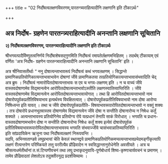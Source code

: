 +++
title = "02 निर्दोषत्वलक्षणविवरणम्,पारतन्त्र्यराहित्यादीनि लक्षणानि इति टीकाऽर्थः"

+++


## अत्र निर्दोष- ग्रहणेन पारतन्त्र्यराहित्यादीनि अनन्तानि लक्षणानि सूचितानि

**२) निर्दोषत्वलक्षणविवरणम्, पारतन्त्र्यराहित्यादीनि लक्षणानि इति टीकाऽर्थः**

श्रीभगवत्पादैर्विष्णुतत्वनिर्णये निर्दोषाशेषसद्गुणमिति निर्दोषत्वं रमापतेर्लक्षणमभिहितम् । तदर्थष् टीकायाम् एवं वर्णितः 'अत्र निर्दोष- ग्रहणेन पारतन्त्र्यराहित्यादीनि अनन्तानि लक्षणानि सूचितानि' इति ।

अत्र श्रीनिवासतीर्थाः “ ननु दोषात्यन्ताभावरूपं निर्दोषत्वं कथं भगवलक्षणम् । सिद्धान्ते प्रामाणिकप्रतियोगिकात्यन्ताभावाभावेन दोषाणां जीवे प्रामाणिकतया तत्प्रतियोगिकात्यन्ताभावासंभवादिति चेद् अत्र ब्रुमः । निर्दोषत्वं नामारोपितदोषात्यन्ताभावः स एव च भगव-लक्षणम् इति । न च वाच्यं जीवे वास्तवदोषाणामेव विद्यमानत्वेन आरोपितदोषात्यन्ताभावोऽस्तीति लक्षणस्यातिव्याप्तिरिति । जीवे वास्तवदोषाणामेव विद्यमानत्वेन आरोपितदोषात्यन्ताभावायोगात् । तथा हि आरोपितदोषात्यन्ताभावो नाम दोषारोपपूर्वकप्रतीतिविषयाभाव इत्यर्थस्य विवक्षितत्वात् । दोषारोपपूर्वकप्रतीतिविषयाभावो नाम दोषा आरोप्य निषिध्यन्त इति यावत् । तथा च जीवे दोषारोपपूर्वकप्रतीति- विषयाभावरूपारोपितदोषात्यन्ताभावो न वक्तुं शक्यः । तत्र दोषारोपे प्रधानभूतवास्तव दोषाणामेव विद्यमानत्वेन जीवे दोषा न सन्तीति दोषानारोप्य न निषेधः कर्तुं शक्यते । अत्यन्ताभावस्य प्रतियोगिनेव प्रतियोग्य रोपे यत्प्रधानं तेनापि साकं विरोधात् । भगवति च प्रधान- वास्तवदोषाणामभावेन दोषा न सन्तीति दोषानारोप्य निषेधः कर्तुं शक्य इत्येवं दोषारोपपूर्वक प्रतीतिविषयाभावरूपारोपितदोषात्यन्ताभावस्य भगवति संभवाज्जीवे चासंभवान्नातिव्याप्तिरिति ।  
इति सांप्रदायिकेन ऋजुना पथा निर्दोषत्वलक्षणं निरूपयन्ति ।  
यदपि, अभिनवताण्डवे लघुप्रभायां चेति केवलं स्थानद्वये प्रामाणिकप्रतियोगिकमप्यत्यन्ताभावप्रभेदमङ्गीकृत्यापि लक्षणं रीत्यन्तरेण परिष्क्रियते तत्तु पररीत्यैव प्रौढिवादेन न स्वसिद्धान्तानुरोधेनेति अवसीयते । अत्र च श्रीसत्यधर्मतीर्थानां त.सं.टिप्पणीवचनं तथा लघु प्रभाकृदनुयायि-पूर्णबोधार्य शिष्य-कृष्णाचार्यवचनं च प्रमाणम् ।  
तामेव प्रौढिवादतां लेशतोऽत्र तदुक्तीरनूद्य प्रदर्शयिष्यामः ।

